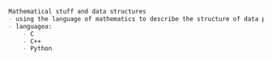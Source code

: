 ```markdown {"id":"01HXC583P1XE3HR7TXST251D0F"}
Mathematical stuff and data structures
- using the language of mathematics to describe the structure of data plus solve simulations and problems using mathematics
- languagea:
    - C
    - C++
    - Python